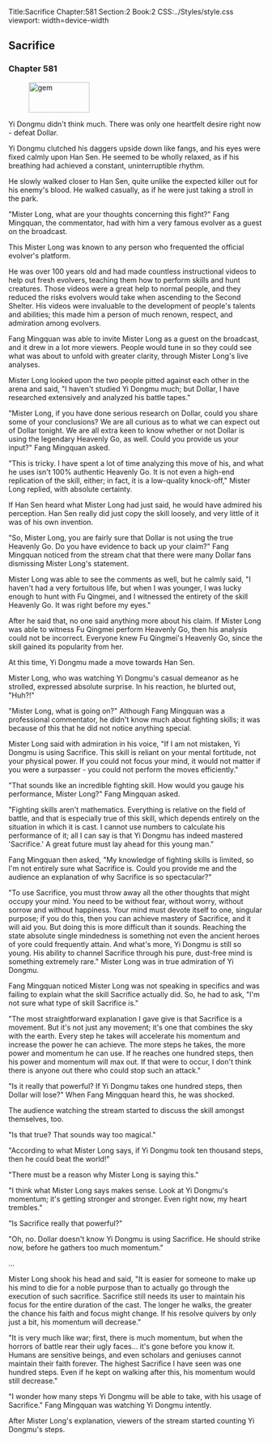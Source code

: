 Title:Sacrifice 
Chapter:581 
Section:2 
Book:2 
CSS:../Styles/style.css 
viewport: width=device-width
  
## Sacrifice
### Chapter 581
  
<figure>
	<img src="../Images/gem.gif" alt="gem" id="gem" width="120" height="60" />
</figure>
  

  
Yi Dongmu didn't think much. There was only one heartfelt desire right now - defeat Dollar.

Yi Dongmu clutched his daggers upside down like fangs, and his eyes were fixed calmly upon Han Sen. He seemed to be wholly relaxed, as if his breathing had achieved a constant, uninterruptible rhythm.

He slowly walked closer to Han Sen, quite unlike the expected killer out for his enemy's blood. He walked casually, as if he were just taking a stroll in the park.

"Mister Long, what are your thoughts concerning this fight?" Fang Mingquan, the commentator, had with him a very famous evolver as a guest on the broadcast.

This Mister Long was known to any person who frequented the official evolver's platform.

He was over 100 years old and had made countless instructional videos to help out fresh evolvers, teaching them how to perform skills and hunt creatures. Those videos were a great help to normal people, and they reduced the risks evolvers would take when ascending to the Second Shelter. His videos were invaluable to the development of people's talents and abilities; this made him a person of much renown, respect, and admiration among evolvers.

Fang Mingquan was able to invite Mister Long as a guest on the broadcast, and it drew in a lot more viewers. People would tune in so they could see what was about to unfold with greater clarity, through Mister Long's live analyses.

Mister Long looked upon the two people pitted against each other in the arena and said, "I haven't studied Yi Dongmu much; but Dollar, I have researched extensively and analyzed his battle tapes."

"Mister Long, if you have done serious research on Dollar, could you share some of your conclusions? We are all curious as to what we can expect out of Dollar tonight. We are all extra keen to know whether or not Dollar is using the legendary Heavenly Go, as well. Could you provide us your input?" Fang Mingquan asked.

"This is tricky. I have spent a lot of time analyzing this move of his, and what he uses isn't 100% authentic Heavenly Go. It is not even a high-end replication of the skill, either; in fact, it is a low-quality knock-off," Mister Long replied, with absolute certainty.

If Han Sen heard what Mister Long had just said, he would have admired his perception. Han Sen really did just copy the skill loosely, and very little of it was of his own invention.

"So, Mister Long, you are fairly sure that Dollar is not using the true Heavenly Go. Do you have evidence to back up your claim?" Fang Mingquan noticed from the stream chat that there were many Dollar fans dismissing Mister Long's statement.

Mister Long was able to see the comments as well, but he calmly said, "I haven't had a very fortuitous life, but when I was younger, I was lucky enough to hunt with Fu Qingmei, and I witnessed the entirety of the skill Heavenly Go. It was right before my eyes."

After he said that, no one said anything more about his claim. If Mister Long was able to witness Fu Qingmei perform Heavenly Go, then his analysis could not be incorrect. Everyone knew Fu Qingmei's Heavenly Go, since the skill gained its popularity from her.

At this time, Yi Dongmu made a move towards Han Sen.

Mister Long, who was watching Yi Dongmu's casual demeanor as he strolled, expressed absolute surprise. In his reaction, he blurted out, "Huh?!"

"Mister Long, what is going on?" Although Fang Mingquan was a professional commentator, he didn't know much about fighting skills; it was because of this that he did not notice anything special.

Mister Long said with admiration in his voice, "If I am not mistaken, Yi Dongmu is using Sacrifice. This skill is reliant on your mental fortitude, not your physical power. If you could not focus your mind, it would not matter if you were a surpasser - you could not perform the moves efficiently."

"That sounds like an incredible fighting skill. How would you gauge his performance, Mister Long?" Fang Mingquan asked.

"Fighting skills aren't mathematics. Everything is relative on the field of battle, and that is especially true of this skill, which depends entirely on the situation in which it is cast. I cannot use numbers to calculate his performance of it; all I can say is that Yi Dongmu has indeed mastered 'Sacrifice.' A great future must lay ahead for this young man."

Fang Mingquan then asked, "My knowledge of fighting skills is limited, so I'm not entirely sure what Sacrifice is. Could you provide me and the audience an explanation of why Sacrifice is so spectacular?"

"To use Sacrifice, you must throw away all the other thoughts that might occupy your mind. You need to be without fear, without worry, without sorrow and without happiness. Your mind must devote itself to one, singular purpose; if you do this, then you can achieve mastery of Sacrifice, and it will aid you. But doing this is more difficult than it sounds. Reaching the state absolute single mindedness is something not even the ancient heroes of yore could frequently attain. And what's more, Yi Dongmu is still so young. His ability to channel Sacrifice through his pure, dust-free mind is something extremely rare." Mister Long was in true admiration of Yi Dongmu.

Fang Mingquan noticed Mister Long was not speaking in specifics and was failing to explain what the skill Sacrifice actually did. So, he had to ask, "I'm not sure what type of skill Sacrifice is."

"The most straightforward explanation I gave give is that Sacrifice is a movement. But it's not just any movement; it's one that combines the sky with the earth. Every step he takes will accelerate his momentum and increase the power he can achieve. The more steps he takes, the more power and momentum he can use. If he reaches one hundred steps, then his power and momentum will max out. If that were to occur, I don't think there is anyone out there who could stop such an attack."

"Is it really that powerful? If Yi Dongmu takes one hundred steps, then Dollar will lose?" When Fang Mingquan heard this, he was shocked.

The audience watching the stream started to discuss the skill amongst themselves, too.

"Is that true? That sounds way too magical."

"According to what Mister Long says, if Yi Dongmu took ten thousand steps, then he could beat the world!"

"There must be a reason why Mister Long is saying this."

"I think what Mister Long says makes sense. Look at Yi Dongmu's momentum; it's getting stronger and stronger. Even right now, my heart trembles."

"Is Sacrifice really that powerful?"

"Oh, no. Dollar doesn't know Yi Dongmu is using Sacrifice. He should strike now, before he gathers too much momentum."

…

Mister Long shook his head and said, "It is easier for someone to make up his mind to die for a noble purpose than to actually go through the execution of such sacrifice. Sacrifice still needs its user to maintain his focus for the entire duration of the cast. The longer he walks, the greater the chance his faith and focus might change. If his resolve quivers by only just a bit, his momentum will decrease."

"It is very much like war; first, there is much momentum, but when the horrors of battle rear their ugly faces... it's gone before you know it. Humans are sensitive beings, and even scholars and geniuses cannot maintain their faith forever. The highest Sacrifice I have seen was one hundred steps. Even if he kept on walking after this, his momentum would still decrease."

"I wonder how many steps Yi Dongmu will be able to take, with his usage of Sacrifice." Fang Mingquan was watching Yi Dongmu intently.

After Mister Long's explanation, viewers of the stream started counting Yi Dongmu's steps.